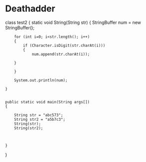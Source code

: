 # Deathadder




class test2
{ 
    static void String(String str) 
    { 
        StringBuffer  num = new StringBuffer();
          
        for (int i=0; i<str.length(); i++) 
        { 
            if (Character.isDigit(str.charAt(i)))
            {
                num.append(str.charAt(i)); 
            
        } 
            
        }
        
        System.out.println(num); 
        
    } 
      
    
    public static void main(String args[]) 
    { 
    	
        String str = "abc573"; 
        String str2 = "a5b7c3";
        String(str); 
        String(str2); 
       
        
        
    } 
}
